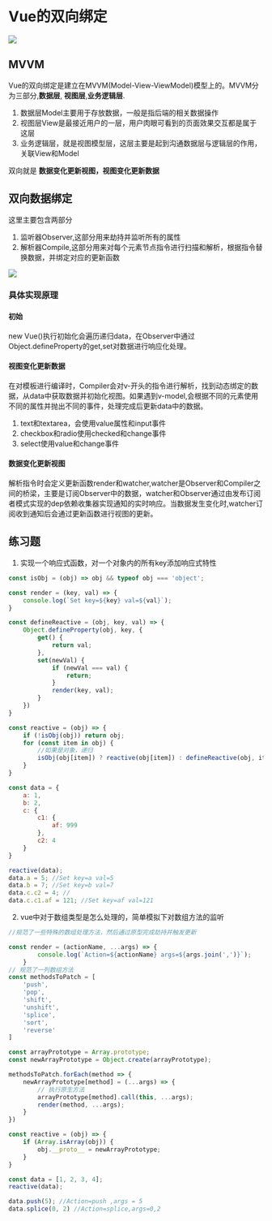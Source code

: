 # Vue的双向绑定

![](https://p1-jj.byteimg.com/tos-cn-i-t2oaga2asx/gold-user-assets/2019/8/19/16ca75871f729d89~tplv-t2oaga2asx-watermark.awebp)

## MVVM

Vue的双向绑定是建立在MVVM(Model-View-ViewModel)模型上的。MVVM分为三部分,**数据层**, **视图层**,**业务逻辑层**.

1. 数据层Model主要用于存放数据，一般是指后端的相关数据操作
2. 视图层View是最接近用户的一层，用户肉眼可看到的页面效果交互都是属于这层
3. 业务逻辑层，就是视图模型层，这层主要是起到沟通数据层与逻辑层的作用，关联View和Model

双向就是 **数据变化更新视图，视图变化更新数据**

## 双向数据绑定

这里主要包含两部分

1. 监听器Observer,这部分用来劫持并监听所有的属性
2. 解析器Compile,这部分用来对每个元素节点指令进行扫描和解析，根据指令替换数据，并绑定对应的更新函数

![](https://jonny-wei.github.io/blog/images/vue/vue%E5%93%8D%E5%BA%94%E5%BC%8F%E5%8E%9F%E7%90%861.png)

### 具体实现原理

#### 初始

new Vue()执行初始化会遍历递归data，在Observer中通过Object.defineProperty的get,set对数据进行响应化处理。

#### 视图变化更新数据

在对模板进行编译时，Compiler会对v-开头的指令进行解析，找到动态绑定的数据，从data中获取数据并初始化视图。如果遇到v-model,会根据不同的元素使用不同的属性并抛出不同的事件，处理完成后更新data中的数据。

1. text和textarea，会使用value属性和input事件
2. checkbox和radio使用checked和change事件
3. select使用value和change事件

#### 数据变化更新视图

解析指令时会定义更新函数render和watcher,watcher是Observer和Compiler之间的桥梁，主要是订阅Observer中的数据，watcher和Observer通过由发布订阅者模式实现的dep依赖收集器实现通知的实时响应。当数据发生变化时,watcher订阅收到通知后会通过更新函数进行视图的更新。



## 练习题

1. 实现一个响应式函数，对一个对象内的所有key添加响应式特性

```javascript
const isObj = (obj) => obj && typeof obj === 'object';

const render = (key, val) => {
    console.log(`Set key=${key} val=${val}`);
}

const defineReactive = (obj, key, val) => {
    Object.defineProperty(obj, key, {
        get() {
            return val;
        },
        set(newVal) {
            if (newVal === val) {
                return;
            }
            render(key, val);
        }
    })
}

const reactive = (obj) => {
    if (!isObj(obj)) return obj;
    for (const item in obj) {
        //如果是对象，递归
        isObj(obj[item]) ? reactive(obj[item]) : defineReactive(obj, item, obj[item]);
    }
}

const data = {
    a: 1,
    b: 2,
    c: {
        c1: {
            af: 999
        },
        c2: 4
    }
}

reactive(data);
data.a = 5; //Set key=a val=5
data.b = 7; //Set key=b val=7
data.c.c2 = 4; //
data.c.c1.af = 121; //Set key=af val=121
```

2. vue中对于数组类型是怎么处理的，简单模拟下对数组方法的监听

```javascript
//规范了一些特殊的数组处理方法，然后通过原型完成劫持并触发更新

const render = (actionName, ...args) => {
        console.log(`Action=${actionName} args=${args.join(',')}`);
    }
// 规范了一列数组方法
const methodsToPatch = [
    'push',
    'pop',
    'shift',
    'unshift',
    'splice',
    'sort',
    'reverse'
]

const arrayPrototype = Array.prototype;
const newArrayPrototype = Object.create(arrayPrototype);

methodsToPatch.forEach(method => {
    newArrayPrototype[method] = (...args) => {
        // 执行原生方法
        arrayPrototype[method].call(this, ...args);
        render(method, ...args);
    }
})

const reactive = (obj) => {
    if (Array.isArray(obj)) {
        obj.__proto__ = newArrayPrototype;
    }
}

const data = [1, 2, 3, 4];
reactive(data);

data.push(5); //Action=push ,args = 5
data.splice(0, 2) //Action=splice,args=0,2
```


